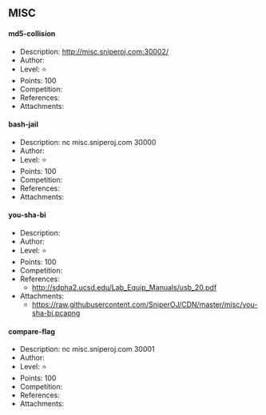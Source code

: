 ## MISC

#### md5-collision  
* Description: http://misc.sniperoj.com:30002/  
* Author: []()  
* Level: :star:  
* Points: 100  
* Competition: []()  
* References:  
* Attachments:  

#### bash-jail  
* Description: nc misc.sniperoj.com 30000  
* Author: []()  
* Level: :star:  
* Points: 100  
* Competition: []()  
* References:  
* Attachments:  

#### you-sha-bi  
* Description:   
* Author: []()  
* Level: :star:  
* Points: 100  
* Competition: []()  
* References:  
  * http://sdpha2.ucsd.edu/Lab_Equip_Manuals/usb_20.pdf  
* Attachments:  
  * https://raw.githubusercontent.com/SniperOJ/CDN/master/misc/you-sha-bi.pcapng  

#### compare-flag  
* Description: nc misc.sniperoj.com 30001  
* Author: []()  
* Level: :star:  
* Points: 100  
* Competition: []()  
* References:  
* Attachments:  

